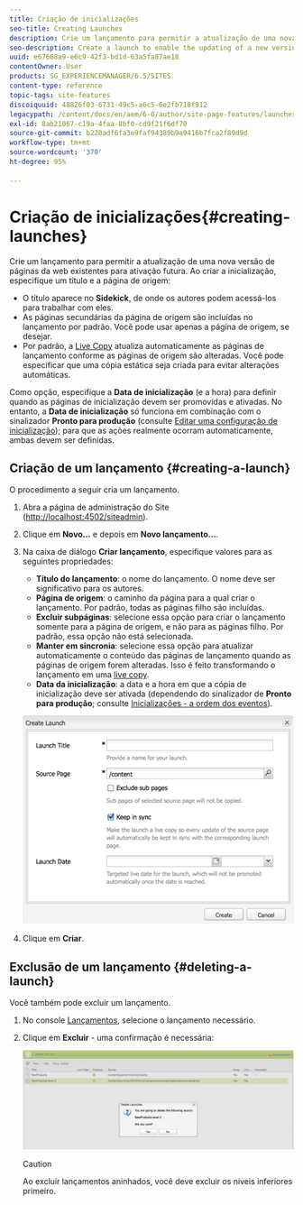 ```yaml
---
title: Criação de inicializações
seo-title: Creating Launches
description: Crie um lançamento para permitir a atualização de uma nova versão de páginas da web existentes para ativação futura. Ao criar a inicialização, especifique um título e a página de origem.
seo-description: Create a launch to enable the updating of a new version of existing web pages for future activation. When you create a Launch, you specify a title and the source page.
uuid: e67608a9-e6c9-42f3-bd1d-63a5fa87ae18
contentOwner: User
products: SG_EXPERIENCEMANAGER/6.5/SITES
content-type: reference
topic-tags: site-features
discoiquuid: 48826f03-6731-49c5-a6c5-6e2fb718f912
legacypath: /content/docs/en/aem/6-0/author/site-page-features/launches
exl-id: 8ab21067-c19a-4faa-8bf0-cd9f21f6df70
source-git-commit: b220adf6fa3e9faf94389b9a9416b7fca2f89d9d
workflow-type: tm+mt
source-wordcount: '370'
ht-degree: 95%

---
```


# Criação de inicializações{#creating-launches}

Crie um lançamento para permitir a atualização de uma nova versão de páginas da web existentes para ativação futura. Ao criar a inicialização, especifique um título e a página de origem:

* O título aparece no **Sidekick**, de onde os autores podem acessá-los para trabalhar com eles.
* As páginas secundárias da página de origem são incluídas no lançamento por padrão. Você pode usar apenas a página de origem, se desejar.
* Por padrão, a [Live Copy](/help/sites-administering/msm.md) atualiza automaticamente as páginas de lançamento conforme as páginas de origem são alteradas. Você pode especificar que uma cópia estática seja criada para evitar alterações automáticas.

Como opção, especifique a **Data de inicialização** (e a hora) para definir quando as páginas de inicialização devem ser promovidas e ativadas. No entanto, a **Data de inicialização** só funciona em combinação com o sinalizador **Pronto para produção** (consulte [Editar uma configuração de inicialização](/help/sites-classic-ui-authoring/classic-launches-editing.md#editing-a-launch-configuration)); para que as ações realmente ocorram automaticamente, ambas devem ser definidas.

## Criação de um lançamento {#creating-a-launch}

O procedimento a seguir cria um lançamento.

1. Abra a página de administração do Site ([http://localhost:4502/siteadmin](http://localhost:4502/siteadmin)).
1. Clique em **Novo...** e depois em **Novo lançamento...**.
1. Na caixa de diálogo **Criar lançamento**, especifique valores para as seguintes propriedades:

   * **Título do lançamento**: o nome do lançamento. O nome deve ser significativo para os autores.
   * **Página de origem**: o caminho da página para a qual criar o lançamento. Por padrão, todas as páginas filho são incluídas.
   * **Excluir subpáginas**: selecione essa opção para criar o lançamento somente para a página de origem, e não para as páginas filho. Por padrão, essa opção não está selecionada.
   * **Manter em sincronia**: selecione essa opção para atualizar automaticamente o conteúdo das páginas de lançamento quando as páginas de origem forem alteradas. Isso é feito transformando o lançamento em uma [live copy](/help/sites-administering/msm.md).
   * **Data da inicialização**: a data e a hora em que a cópia de inicialização deve ser ativada (dependendo do sinalizador de **Pronto para produção**; consulte [Inicializações - a ordem dos eventos](/help/sites-authoring/launches.md#launches-the-order-of-events)).

   ![chlimage_1-99](assets/chlimage_1-99a.png)

1. Clique em **Criar**.

## Exclusão de um lançamento {#deleting-a-launch}

Você também pode excluir um lançamento.

1. No console [Lançamentos](/help/sites-classic-ui-authoring/classic-launches.md), selecione o lançamento necessário.
1. Clique em **Excluir** - uma confirmação é necessária:

   ![chlimage_1-100](assets/chlimage_1-100a.png)

   >[!CAUTION]
   >
   >Ao excluir lançamentos aninhados, você deve excluir os níveis inferiores primeiro.
